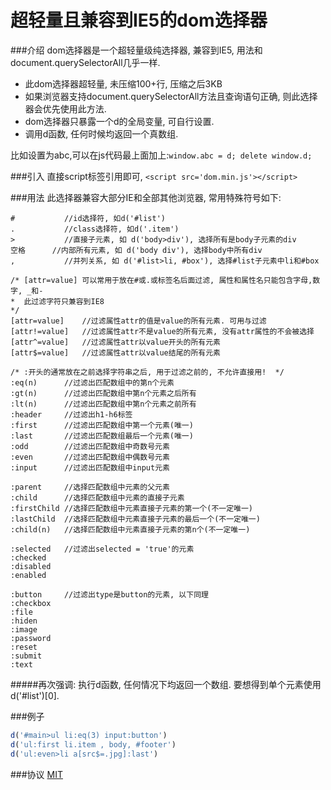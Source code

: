超轻量且兼容到IE5的dom选择器
=====
###介绍
dom选择器是一个超轻量级纯选择器, 兼容到IE5, 用法和document.querySelectorAll几乎一样.
* 此dom选择器超轻量, 未压缩100+行, 压缩之后3KB
* 如果浏览器支持document.querySelectorAll方法且查询语句正确, 则此选择器会优先使用此方法.
* dom选择器只暴露一个d的全局变量, 可自行设置.
* 调用d函数, 任何时候均返回一个真数组.

比如设置为abc,可以在js代码最上面加上:```window.abc = d; delete window.d;```

###引入
直接script标签引用即可, ```<script src='dom.min.js'></script>```

###用法
此选择器兼容大部分IE和全部其他浏览器, 常用特殊符号如下:
```
#			//id选择符, 如d('#list')
.			//class选择符, 如d('.item')
>			//直接子元素, 如 d('body>div'), 选择所有是body子元素的div
空格		//内部所有元素, 如 d('body div'), 选择body中所有div
,			//并列关系, 如 d('#list>li, #box'), 选择#list子元素中li和#box

/* [attr=value] 可以常用于放在#或.或标签名后面过滤, 属性和属性名只能包含字母,数字, _和-   
*  此过滤字符只兼容到IE8
*/
[attr=value]	//过滤属性attr的值是value的所有元素. 可用与过滤
[attr!=value]   //过滤属性attr不是value的所有元素, 没有attr属性的不会被选择
[attr^=value]   //过滤属性attr以value开头的所有元素
[attr$=value]   //过滤属性attr以value结尾的所有元素

/* :开头的通常放在之前选择字符串之后, 用于过滤之前的, 不允许直接用!  */
:eq(n)		//过滤出匹配数组中的第n个元素
:gt(n)      //过滤出匹配数组中第n个元素之后所有
:lt(n)      //过滤出匹配数组中第n个元素之前所有
:header     //过滤出h1-h6标签
:first      //过滤出匹配数组中第一个元素(唯一)
:last       //过滤出匹配数组最后一个元素(唯一)
:odd        //过滤出匹配数组中奇数号元素
:even       //过滤出匹配数组中偶数号元素
:input      //过滤出匹配数组中input元素

:parent     //选择匹配数组中元素的父元素
:child      //选择匹配数组中元素的直接子元素
:firstChild //选择匹配数组中元素直接子元素的第一个(不一定唯一)
:lastChild  //选择匹配数组中元素直接子元素的最后一个(不一定唯一)
:child(n)   //选择匹配数组中元素直接子元素的第n个(不一定唯一)

:selected   //过滤出selected = 'true'的元素
:checked
:disabled
:enabled

:button		//过滤出type是button的元素, 以下同理
:checkbox
:file
:hiden
:image
:password
:reset
:submit
:text
```
#####再次强调: 执行d函数, 任何情况下均返回一个数组. 要想得到单个元素使用 d('#list')[0].

###例子
```javascript
d('#main>ul li:eq(3) input:button')
d('ul:first li.item , body, #footer')
d('ul:even>li a[src$=.jpg]:last')
```

###协议
[MIT](https://github.com/flfwzgl/select/blob/master/LICENSE)